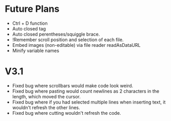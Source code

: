 # Future Plans
- Ctrl + D function
- Auto closed tag
- Auto closed perentheses/squiggle brace.
- !Remember scroll position and selection of each file.
- Embed images (non-editable) via file reader readAsDataURL
- Minify variable names

# V3.1
- Fixed bug where scrollbars would make code look weird.
- Fixed bug where pasting would count newlines as 2 characters in the length, which moved the cursor.
- Fixed bug where if you had selected multiple lines when inserting text, it wouldn't refresh the other lines.
- Fixed bug where cutting wouldn't refresh the code.
